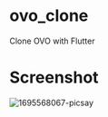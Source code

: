 # ovo_clone

Clone OVO with Flutter

# Screenshot

![1695568067-picsay](https://github.com/dwitio123/ovo_clone/assets/43905112/32a880e5-c005-4f9b-9093-01732a425f6e)

